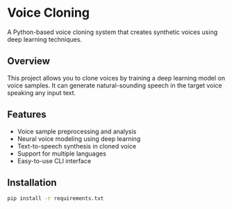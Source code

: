 # Voice Cloning

A Python-based voice cloning system that creates synthetic voices using deep learning techniques.

## Overview

This project allows you to clone voices by training a deep learning model on voice samples. It can generate natural-sounding speech in the target voice speaking any input text.

## Features

- Voice sample preprocessing and analysis
- Neural voice modeling using deep learning
- Text-to-speech synthesis in cloned voice
- Support for multiple languages
- Easy-to-use CLI interface

## Installation

```bash
pip install -r requirements.txt
```
